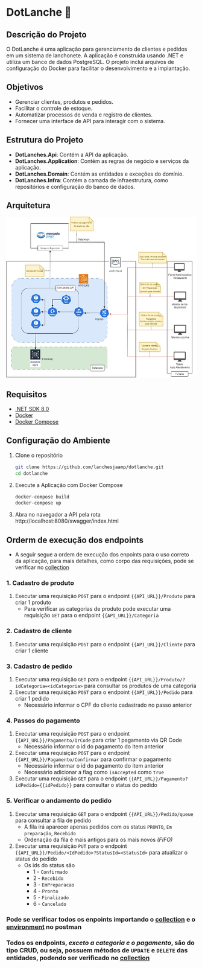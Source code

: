 # DotLanche :hamburger:

## Descrição do Projeto

O DotLanche é uma aplicação para gerenciamento de clientes e pedidos em um sistema de lanchonete. A aplicação é construída usando .NET e utiliza um banco de dados PostgreSQL. O projeto inclui arquivos de configuração do Docker para facilitar o desenvolvimento e a implantação.

## Objetivos

- Gerenciar clientes, produtos e pedidos.
- Facilitar o controle de estoque.
- Automatizar processos de venda e registro de clientes.
- Fornecer uma interface de API para interagir com o sistema.

## Estrutura do Projeto

- **DotLanches.Api**: Contém a API da aplicação.
- **DotLanches.Application**: Contém as regras de negócio e serviços da aplicação.
- **DotLanches.Domain**: Contém as entidades e exceções do domínio.
- **DotLanches.Infra**: Contém a camada de infraestrutura, como repositórios e configuração do banco de dados.

## Arquitetura
![arquitetura_dotlanche](docs/imgs/Arquitetura_Dotlanche.jpg)

## Requisitos

- [.NET SDK 8.0](https://dotnet.microsoft.com/download)
- [Docker](https://www.docker.com/get-started)
- [Docker Compose](https://docs.docker.com/compose/install/)

## Configuração do Ambiente

1. Clone o repositório
   ```sh
   git clone https://github.com/lanchesjaamp/dotlanche.git
   cd dotlanche

2. Execute a Aplicação com Docker Compose
   ```sh
   docker-compose build
   docker-compose up

3. Abra no navegador a API pela rota http://localhost:8080/swagger/index.html

## Orderm de execução dos endpoints
- A seguir segue a ordem de execução dos enpoints para o uso correto da aplicação, para mais detalhes, como corpo das requisições, pode se verificar no [collection](https://github.com/lanchesjaamp/dotlanche/blob/main/docs/postman_collection/DotLanche.postman_collection.json)

### 1. Cadastro de produto
1. Executar uma requisição `POST` para o endpoint `{{API_URL}}/Produto` para criar 1 produto
   - Para verificar as categorias de produto pode executar uma requisição `GET` para o endpoint `{{API_URL}}/Categoria`

### 2. Cadastro de cliente
1. Executar uma requisição `POST` para o endpoint `{{API_URL}}/Cliente` para criar 1 cliente

### 3. Cadastro de pedido
1. Executar uma requisição `GET` para o endpoint `{{API_URL}}/Produto/?idCategoria=<idCategoria>` para consultar os produtos de uma categoria
2. Executar uma requisição `POST` para o endpoint `{{API_URL}}/Pedido` para criar 1 pedido
   - Necessário informar o CPF do cliente cadastrado no passo anterior

### 4. Passos do pagamento
1. Executar uma requisição `POST` para o endpoint `{{API_URL}}/Pagamento/QrCode` para criar 1 pagamento via QR Code
   - Necessário informar o id do pagamento do item anterior
2. Executar uma requisição `POST` para o endpoint `{{API_URL}}/Pagamento/Confirmar` para confirmar o pagamento
   - Necessário informar o id do pagamento do item anterior
   - Necessário adicionar a flag como `isAccepted` como `true`
3. Executar uma requisição `GET` para o endpoint `{{API_URL}}/Pagamento?idPedido={{idPedido}}` para consultar o status do pedido

### 5. Verificar o andamento do pedido
1. Executar uma requisição `GET` para o endpoint `{{API_URL}}/Pedido/queue` para consultar a fila de pedido
   - A fila irá aparecer apenas pedidos com os status `PRONTO`, `Em preparação`, `Recebido`
   - Ordenação da fila é mais antigos para os mais novos _(FIFO)_
2. Executar uma requisição `PUT` para o endpoint `{{API_URL}}/Pedido/<IdPedido>?StatusId=<StatusId>` para atualizar o status do pedido
   - Os ids do status são
      - 1 - `Confirmado`
      - 2 - `Recebido`
      - 3 - `EmPreparacao`
      - 4 - `Pronto`
      - 5 - `Finalizado`
      - 6 - `Cancelado`

### Pode se verificar todos os enpoints importando o [collection](https://github.com/lanchesjaamp/dotlanche/blob/main/docs/postman_collection/DotLanche.postman_collection.json) e o [environment](https://github.com/lanchesjaamp/dotlanche/blob/main/docs/postman_collection/dotlanche.postman_environment.json) no postman
### Todos os endpoints, _exceto a categoria e o pagamento_, são do tipo CRUD, ou seja, possuem métodos de `UPDATE` e `DELETE` das entidades, podendo ser verificado no [collection](https://github.com/lanchesjaamp/dotlanche/blob/main/docs/postman_collection/DotLanche.postman_collection.json)

